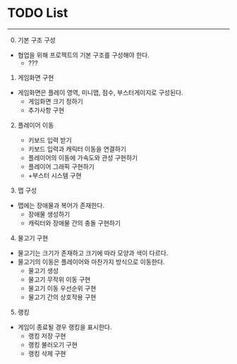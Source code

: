 # TODO List
---
0. 기본 구조 구성
+ 협업을 위해 프로젝트의 기본 구조를 구성해야 한다.
    + ???

1. 게임화면 구현
+ 게임화면은 플레이 영역, 미니맵, 점수, 부스터게이지로 구성된다.
    + 게임화면 크기 정하기
    + 추가사항 구현

2. 플레이어 이동
    + 키보드 입력 받기
    + 키보드 입력과 캐릭터 이동을 연결하기
    + 플레이어의 이동에 가속도와 관성 구현하기
    + 플레이어 그래픽 구현하기
    + +부스터 시스템 구현

3. 맵 구성
+ 맵에는 장애물과 복어가 존재한다.
    + 장애물 생성하기
    + 캐릭터와 장애물 간의 충돌 구현하기

4. 물고기 구현
+ 물고기는 크기가 존재하고 크기에 따라 모양과 색이 다르다.
+ 물고기의 이동은 플레이어와 마찬가지 방식으로 이동한다.
    + 물고기 생성
    + 물고기 무작위 이동 구현
    + 물고기 이동 우선순위 구현
    + 물고기 간의 상호작용 구현

5. 랭킹
+ 게임이 종료될 경우 랭킹을 표시한다.
    + 랭킹 저장 구현
    + 랭킹 불러오기 구현
    + 랭킹 삭제 구현
